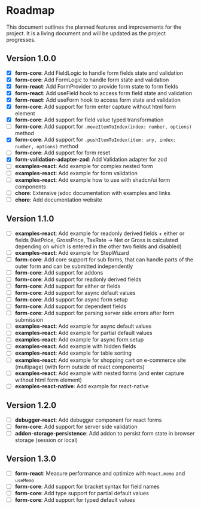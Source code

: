 # Roadmap

This document outlines the planned features and improvements for the project. It is a living document and will be updated as the project progresses.

## Version 1.0.0

- [x] **form-core**: Add FieldLogic to handle form fields state and validation
- [x] **form-core**: Add FormLogic to handle form state and validation
- [x] **form-react**: Add FormProvider to provide form state to form fields
- [x] **form-react**: Add useField hook to access form field state and validation
- [x] **form-react**: Add useForm hook to access form state and validation
- [x] **form-core**: Add support for form enter capture without html form element
- [x] **form-core**: Add support for field value typed transformation
- [ ] **form-core**: Add support for `.moveItemToIndex(index: number, options)` method
- [x] **form-core**: Add support for `.pushItemToIndex(item: any, index: number, options)` method
- [ ] **form-core**: Add support for form reset
- [x] **form-validation-adapter-zod**: Add Validation adapter for zod
- [ ] **examples-react**: Add example for complex nested form
- [ ] **examples-react**: Add example for form validation
- [ ] **examples-react**: Add example how to use with shadcn/ui form components
- [ ] **chore**: Extensive jsdoc documentation with examples and links
- [ ] **chore**: Add documentation website

## Version 1.1.0

- [ ] **examples-react**: Add example for readonly derived fields + either or fields (NetPrice, GrossPrice, TaxRate -> Net or Gross is calculated depending on which is entered in the other two fields and disabled)
- [ ] **examples-react**: Add example for StepWizard
- [ ] **form-core**: Add core support for sub forms, that can handle parts of the outer form and can be submitted independently
- [ ] **form-core**: Add support for addons
- [ ] **form-core**: Add support for readonly derived fields
- [ ] **form-core**: Add support for either or fields
- [ ] **form-core**: Add support for async default values
- [ ] **form-core**: Add support for async form setup
- [ ] **form-core**: Add support for dependent fields
- [ ] **form-core**: Add support for parsing server side errors after form submission
- [ ] **examples-react**: Add example for async default values
- [ ] **examples-react**: Add example for partial default values
- [ ] **examples-react**: Add example for async form setup
- [ ] **examples-react**: Add example with hidden fields
- [ ] **examples-react**: Add example for table sorting
- [ ] **examples-react**: Add example for shopping cart on e-commerce site (multipage) (with form outside of react components)
- [ ] **examples-react**: Add example with nested forms (and enter capture without html form element)
- [ ] **examples-react-native**: Add example for react-native

## Version 1.2.0

- [ ] **debugger-react**: Add debugger component for react forms
- [ ] **form-core**: Add support for server side validation
- [ ] **addon-storage-persistence**: Add addon to persist form state in browser storage (session or local)

## Version 1.3.0

- [ ] **form-react**: Measure performance and optimize with `React.memo` and `useMemo`
- [ ] **form-core**: Add support for bracket syntax for field names
- [ ] **form-core**: Add type support for partial default values
- [ ] **form-core**: Add support for typed default values
